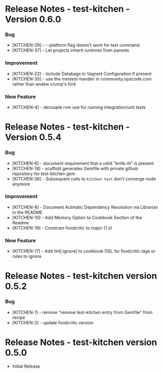 # Release Notes - test-kitchen - Version 0.6.0

### Bug

* [KITCHEN-29] - --platform flag doesn't work for test command.
* [KITCHEN-37] - Let projects inherit runtimes from parents

### Improvement

* [KITCHEN-22] - Include Databags in Vagrant Configuration if present
* [KITCHEN-35] - use the minitest-handler in community.opscode.com
  rather than andew crump's fork

### New Feature

* [KITCHEN-4] - decouple rvm use for running integration/unit tests


# Release Notes - test-kitchen - Version 0.5.4

### Bug

* [KITCHEN-6] - document requirement that a valid "knife.rb" is
  present
* [KITCHEN-18] - scaffold generates Gemfile with private github
  repository for test-kitchen gem
* [KITCHEN-26] - Subsequent calls to `kitchen test` don't converge
  node anymore

### Improvement

* [KITCHEN-8] - Document Autmatic Dependency Resolution via Librarian
  in the README
* [KITCHEN-10] - Add Memory Option to Cookbook Section of the Readme
* [KITCHEN-19] - Constrain foodcritic to major (1.x)

### New Feature

* [KITCHEN-17] - Add lint[:ignore] to cookbook DSL for foodcritic tags
  or rules to ignore


# Release Notes - test-kitchen version 0.5.2

### Bug

* [KITCHEN-1] - remove "remove test-kitchen entry from Gemfile" from
  recipe
* [KITCHEN-2] - update foodcritic version


# Release Notes - test-kitchen version 0.5.0

* Initial Release
